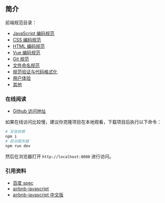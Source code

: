 ## 简介
前端规范目录：
* [JavaScript 编码规范](doc/js.md)
* [CSS 编码规范](doc/css.md)
* [HTML 编码规范](doc/html.md)
* [Vue 编码规范](doc/vue.md)
* [Git 规范](doc/git.md)
* [文件命名规范](doc/file.md)
* [规范验证与代码格式化](doc/verify.md)
* [用户体验](doc/ue.md)
* [其他](doc/other.md)

### 在线阅读
* [Github 访问地址](https://woai3c.github.io/front-end-specification/)

如果在线访问比较慢，建议你克隆项目在本地观看，下载项目后执行以下命令：
```bash
# 安装依赖
npm i
# 启动服务器
npm run dev
```
然后在浏览器打开 `http://localhost:8080` 进行访问。 

### 引用资料
* [百度 spec](https://github.com/ecomfe/spec)
* [airbnb-javascript](https://github.com/airbnb/javascript)
* [airbnb-javascript 中文版](https://github.com/lin-123/javascript)
